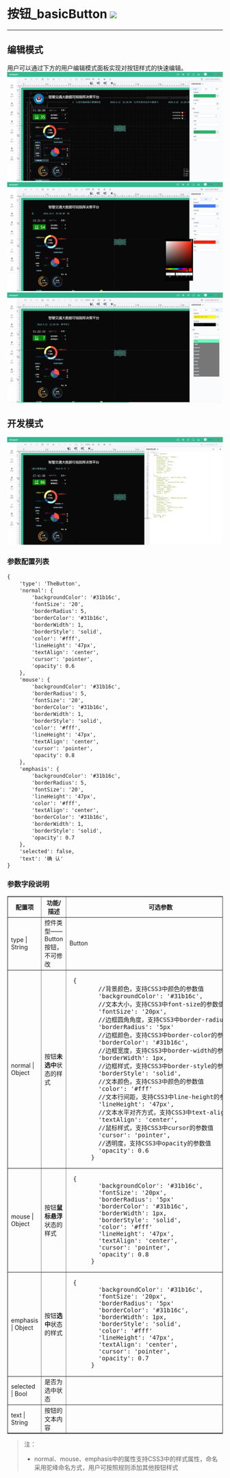 # 按钮\_basicButton ![](/assets/basicButton.png)

---

 ## 编辑模式

用户可以通过下方的用户编辑模式面板实现对按钮样式的快速编辑。
![](/assets/buttonUser01.png)
![](/assets/buttonUser03.png)
![](/assets/buttonUser04.png)

## 开发模式
![](/assets/buttonUser02.png)
### 参数配置列表

```
{
	'type': 'TheButton',
	'normal': {
		'backgroundColor': '#31b16c',
		'fontSize': '20',
		'borderRadius': 5,
		'borderColor': '#31b16c',
		'borderWidth': 1,
		'borderStyle': 'solid',
		'color': '#fff',
		'lineHeight': '47px',
		'textAlign': 'center',
		'cursor': 'pointer',
		'opacity': 0.6
	},
	'mouse': {
		'backgroundColor': '#31b16c',
		'borderRadius': 5,
		'fontSize': '20',
		'borderColor': '#31b16c',
		'borderWidth': 1,
		'borderStyle': 'solid',
		'color': '#fff',
		'lineHeight': '47px',
		'textAlign': 'center',
		'cursor': 'pointer',
		'opacity': 0.8
	},
	'emphasis': {
		'backgroundColor': '#31b16c',
		'borderRadius': 5,
		'fontSize': '20',
		'lineHeight': '47px',
		'color': '#fff',
		'textAlign': 'center',
		'borderColor': '#31b16c',
		'borderWidth': 1,
		'borderStyle': 'solid',
		'opacity': 0.7
	},
	'selected': false,
	'text': '确 认'
}
```

### 参数字段说明

<table border="1">
	<tr>
		<th width="15%">配置项</th>
		<th width="30%">功能/描述</th>
		<th>可选参数</th>
	</tr>
	<tr>
		<td>type | String</td>
		<td>控件类型——Button按钮，不可修改</td>
		<td>Button</td>
	</tr>
	<tr>
		<td>normal | Object</td>
		<td>按钮<b>未选中</b>状态的样式</td>
		<td><pre> {
		//背景颜色，支持CSS3中颜色的参数值
		'backgroundColor': '#31b16c',
		//文本大小，支持CSS3中font-size的参数值
		'fontSize': '20px',
		//边框圆角角度，支持CSS3中border-radius的参数值
		'borderRadius': '5px'
		//边框颜色，支持CSS3中border-color的参数值
		'borderColor': '#31b16c',
		//边框宽度，支持CSS3中border-width的参数值
		'borderWidth': 1px,
		//边框样式，支持CSS3中border-style的参数值
		'borderStyle': 'solid',
		//文本颜色，支持CSS3中颜色的参数值
		'color': '#fff'
		//文本行间距，支持CSS3中line-height的参数值
		'lineHeight': '47px',
		//文本水平对齐方式，支持CSS3中text-align的参数值
		'textAlign': 'center',
		//鼠标样式，支持CSS3中cursor的参数值
		'cursor': 'pointer',
		//透明度，支持CSS3中opacity的参数值
		'opacity': 0.6
	  }</pre></td>
	</tr>
	<tr>
		<td>mouse | Object</td>
		<td>按钮<b>鼠标悬浮</b>状态的样式</td>
		<td><pre> {
		'backgroundColor': '#31b16c',
		'fontSize': '20px',
		'borderRadius': '5px'
		'borderColor': '#31b16c',
		'borderWidth': 1px,
		'borderStyle': 'solid',
		'color': '#fff'
		'lineHeight': '47px',
		'textAlign': 'center',
		'cursor': 'pointer',
		'opacity': 0.8
	  }</pre></td>
	</tr>
	<tr>
		<td>emphasis | Object</td>
		<td>按钮<b>选中</b>状态的样式</td>
		<td><pre> {
		'backgroundColor': '#31b16c',
		'fontSize': '20px',
		'borderRadius': '5px'
		'borderColor': '#31b16c',
		'borderWidth': 1px,
		'borderStyle': 'solid',
		'color': '#fff'
		'lineHeight': '47px',
		'textAlign': 'center',
		'cursor': 'pointer',
		'opacity': 0.7
	  }</pre></td>
	</tr>
	<tr>
		<td>selected | Bool</td>
		<td>是否为选中状态</td>
		<td></td>
	</tr>
	<tr>
		<td>text | String</td>
		<td>按钮的文本内容</td>
		<td></td>
	</tr>
</table>

> 注：
>
> * normal、mouse、emphasis中的属性支持CSS3中的样式属性，命名采用驼峰命名方式，用户可按照规则添加其他按钮样式



